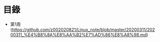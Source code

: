 # 目錄
* 第1周(https://github.com/z002020821/Linux_note/blob/master/20200311/20200311_%E4%B8%8A%E8%AA%B2%E7%AD%86%E8%A8%98.md)
